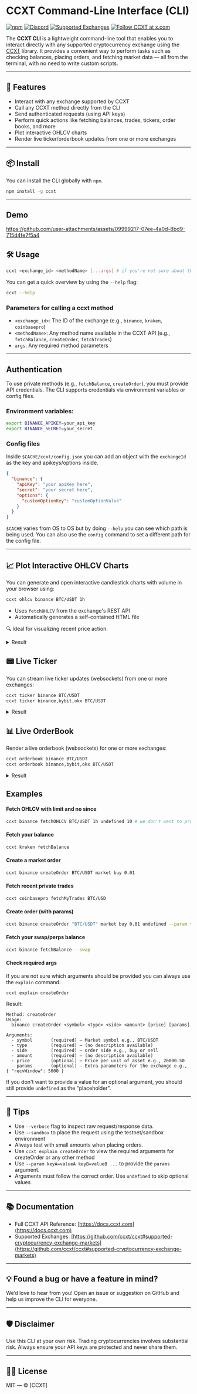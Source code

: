 
# CCXT Command-Line Interface (CLI)


[![npm](https://img.shields.io/npm/v/ccxt-cli.svg)](https://npmjs.com/package/ccxt-cli) [![Discord](https://img.shields.io/discord/690203284119617602?logo=discord&logoColor=white)](https://discord.gg/ccxt) [![Supported Exchanges](https://img.shields.io/badge/exchanges-106-blue.svg)](https://github.com/ccxt/ccxt/wiki/Exchange-Markets) [![Follow CCXT at x.com](https://img.shields.io/twitter/follow/ccxt_official.svg?style=social&label=CCXT)](https://x.com/ccxt_official)

The **CCXT CLI** is a lightweight command-line tool that enables you to interact directly with any supported cryptocurrency exchange using the [CCXT](https://github.com/ccxt/ccxt) library. It provides a convenient way to perform tasks such as checking balances, placing orders, and fetching market data — all from the terminal, with no need to write custom scripts.

---

## 🚀 Features

- Interact with any exchange supported by CCXT
- Call any CCXT method directly from the CLI
- Send authenticated requests (using API keys)
- Perform quick actions like fetching balances, trades, tickers, order books, and more
- Plot interactive OHLCV charts
- Render live ticker/orderbook updates from one or more exchanges
---

## 📦 Install

You can install the CLI globally with `npm`.

```bash
npm install -g ccxt
```

---

## Demo

https://github.com/user-attachments/assets/09999217-07ee-4a0d-8bd9-715d4fe7f5a4

## 🛠️ Usage

```bash
ccxt <exchange_id> <methodName> [...args] # if you're not sure about the args, use the `ccxt explain methodName` command
```

You can get a quick overview by using the `--help` flag:

```bash
ccxt --help
```

### Parameters for calling a ccxt method

- `<exchange_id>`: The ID of the exchange (e.g., `binance`, `kraken`, `coinbasepro`)
- `<methodName>`: Any method name available in the CCXT API (e.g., `fetchBalance`, `createOrder`, `fetchTrades`)
- `args`: Any required method parameters

---

##  Authentication

To use private methods (e.g., `fetchBalance`, `createOrder`), you must provide API credentials. The CLI supports credentials via environment variables or config files.

### Environment variables:

```bash
export BINANCE_APIKEY=your_api_key
export BINANCE_SECRET=your_secret
```

### Config files

Inside `$CACHE/ccxt/config.json` you can add an object with the `exchangeId` as the key and apikeys/options inside.

```Json
{
  "binance": {
    "apiKey": "your apiKey here",
    "secret": "your secret here",
    "options": {
      "customOptionKey": "customOptionValue"
    }
  }
}
```
`$CACHE` varies from OS to OS but by doing `--help` you can see which path is being used. You can also use the `config` command to set a different path for the config file.

---


## 📈 Plot Interactive OHLCV Charts

You can generate and open interactive candlestick charts with volume in your browser using:

```bash
ccxt ohlcv binance BTC/USDT 1h
```

- Uses `fetchOHLCV` from the exchange's REST API
- Automatically generates a self-contained HTML file

🔍 Ideal for visualizing recent price action.

<details>
  <summary>Result</summary>

  ![OHLCV](https://github.com/user-attachments/assets/ee550b73-75a9-42dd-86ce-0fb6717dd944)

</details>

## 📟 Live Ticker

You can stream live ticker updates (websockets) from one or more exchanges:

```bash
ccxt ticker binance BTC/USDT
ccxt ticker binance,bybit,okx BTC/USDT
```

<details>
  <summary>Result</summary>

  ![ticker](https://github.com/user-attachments/assets/1406b1e1-e80f-4f69-9017-178be84b0a67)

</details>

## 📊 Live OrderBook

Render a live orderbook (websockets) for one or more exchanges:

```bash
ccxt orderbook binance BTC/USDT
ccxt orderbook binance,bybit,okx BTC/USDT
```

<details>
  <summary>Result</summary>

  ![orderbook](https://github.com/user-attachments/assets/9436b1c2-0b0d-43c4-ac91-847be84edb14)

</details>

## Examples

#### Fetch OHLCV with limit and no since

```bash
ccxt binance fetchOHLCV BTC/USDT 1h undefined 10 # we don't want to provide since but we want limit so undefined is provided as the placeholder for since
```

#### Fetch your balance

```bash
ccxt kraken fetchBalance
```

#### Create a market order

```bash
ccxt binance createOrder BTC/USDT market buy 0.01
```

#### Fetch recent private trades

```bash
ccxt coinbasepro fetchMyTrades BTC/USD
```


#### Create order (with params)

```bash
ccxt binance createOrder "BTC/USDT" market buy 0.01 undefined --param test=true --param clientOrderId=myOrderId # undefined is the place holder for price
```

#### Fetch your swap/perps balance

```bash
ccxt binance fetchBalance --swap
```

#### Check required args

If you are not sure which arguments should be provided you can always use the `explain` command.

```
ccxt explain createOrder
```

Result:

```
Method: createOrder
Usage:
  binance createOrder <symbol> <type> <side> <amount> [price] [params]

Arguments:
  - symbol       (required) — Market symbol e.g., BTC/USDT
  - type         (required) — (no description available)
  - side         (required) — order side e.g., buy or sell
  - amount       (required) — (no description available)
  - price        (optional) — Price per unit of asset e.g., 26000.50
  - params       (optional) — Extra parameters for the exchange e.g., { "recvWindow": 5000 }
```

If you don't want to provide a value for an optional argument, you should still provide `undefined` as the "placeholder".

---

## 📝 Tips

- Use `--verbose` flag to inspect raw request/response data.
- Use `--sandbox` to place the request using the testnet/sandbox environment
- Always test with small amounts when placing orders.
- Use `ccxt explain createOrder` to view the required arguments for createOrder or any other method
- Use `--param keyA=valueA keyB=valueB ...` to provide the `params` argument.
- Arguments must follow the correct order. Use `undefined` to skip optional values

---

## 📚 Documentation

- Full CCXT API Reference: [https://docs.ccxt.com](https://docs.ccxt.com)
- Supported Exchanges: [https://github.com/ccxt/ccxt#supported-cryptocurrency-exchange-markets](https://github.com/ccxt/ccxt#supported-cryptocurrency-exchange-markets)

---

## 💡 Found a bug or have a feature in mind?
We’d love to hear from you! Open an issue or suggestion on GitHub and help us improve the CLI for everyone.

---

## 🛡 Disclaimer

Use this CLI at your own risk. Trading cryptocurrencies involves substantial risk. Always ensure your API keys are protected and never share them.

---

## 🧑‍💻 License

MIT — © [CCXT]
